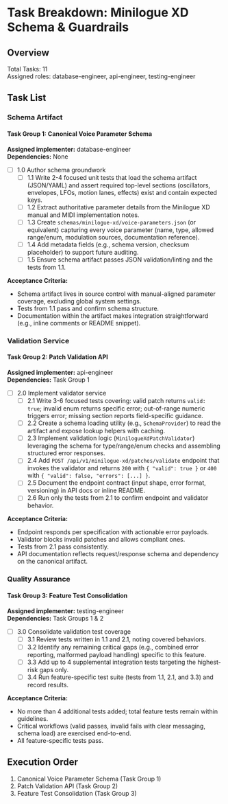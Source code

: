 # Task Breakdown: Minilogue XD Schema & Guardrails

## Overview
Total Tasks: 11  
Assigned roles: database-engineer, api-engineer, testing-engineer

## Task List

### Schema Artifact

#### Task Group 1: Canonical Voice Parameter Schema
**Assigned implementer:** database-engineer  
**Dependencies:** None

- [ ] 1.0 Author schema groundwork
  - [ ] 1.1 Write 2-4 focused unit tests that load the schema artifact (JSON/YAML) and assert required top-level sections (oscillators, envelopes, LFOs, motion lanes, effects) exist and contain expected keys.
  - [ ] 1.2 Extract authoritative parameter details from the Minilogue XD manual and MIDI implementation notes.
  - [ ] 1.3 Create `schemas/minilogue-xd/voice-parameters.json` (or equivalent) capturing every voice parameter (name, type, allowed range/enum, modulation sources, documentation reference).
  - [ ] 1.4 Add metadata fields (e.g., schema version, checksum placeholder) to support future auditing.
  - [ ] 1.5 Ensure schema artifact passes JSON validation/linting and the tests from 1.1.

**Acceptance Criteria:**
- Schema artifact lives in source control with manual-aligned parameter coverage, excluding global system settings.
- Tests from 1.1 pass and confirm schema structure.
- Documentation within the artifact makes integration straightforward (e.g., inline comments or README snippet).

### Validation Service

#### Task Group 2: Patch Validation API
**Assigned implementer:** api-engineer  
**Dependencies:** Task Group 1

- [ ] 2.0 Implement validator service
  - [ ] 2.1 Write 3-6 focused tests covering: valid patch returns `valid: true`; invalid enum returns specific error; out-of-range numeric triggers error; missing section reports field-specific guidance.
  - [ ] 2.2 Create a schema loading utility (e.g., `SchemaProvider`) to read the artifact and expose lookup helpers with caching.
  - [ ] 2.3 Implement validation logic (`MinilogueXdPatchValidator`) leveraging the schema for type/range/enum checks and assembling structured error responses.
  - [ ] 2.4 Add `POST /api/v1/minilogue-xd/patches/validate` endpoint that invokes the validator and returns `200` with `{ "valid": true }` or `400` with `{ "valid": false, "errors": [...] }`.
  - [ ] 2.5 Document the endpoint contract (input shape, error format, versioning) in API docs or inline README.
  - [ ] 2.6 Run only the tests from 2.1 to confirm endpoint and validator behavior.

**Acceptance Criteria:**
- Endpoint responds per specification with actionable error payloads.
- Validator blocks invalid patches and allows compliant ones.
- Tests from 2.1 pass consistently.
- API documentation reflects request/response schema and dependency on the canonical artifact.

### Quality Assurance

#### Task Group 3: Feature Test Consolidation
**Assigned implementer:** testing-engineer  
**Dependencies:** Task Groups 1 & 2

- [ ] 3.0 Consolidate validation test coverage
  - [ ] 3.1 Review tests written in 1.1 and 2.1, noting covered behaviors.
  - [ ] 3.2 Identify any remaining critical gaps (e.g., combined error reporting, malformed payload handling) specific to this feature.
  - [ ] 3.3 Add up to 4 supplemental integration tests targeting the highest-risk gaps only.
  - [ ] 3.4 Run feature-specific test suite (tests from 1.1, 2.1, and 3.3) and record results.

**Acceptance Criteria:**
- No more than 4 additional tests added; total feature tests remain within guidelines.
- Critical workflows (valid passes, invalid fails with clear messaging, schema load) are exercised end-to-end.
- All feature-specific tests pass.

## Execution Order
1. Canonical Voice Parameter Schema (Task Group 1)  
2. Patch Validation API (Task Group 2)  
3. Feature Test Consolidation (Task Group 3)
